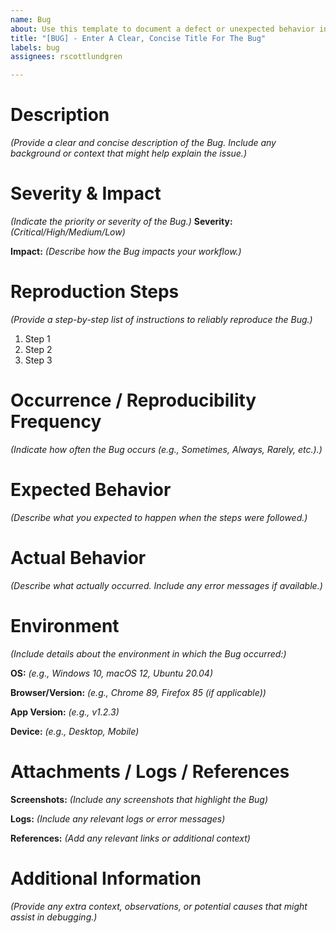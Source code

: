 ```yaml
---
name: Bug
about: Use this template to document a defect or unexpected behavior in the system.
title: "[BUG] - Enter A Clear, Concise Title For The Bug"
labels: bug
assignees: rscottlundgren

---
```


# Description
_(Provide a clear and concise description of the Bug. Include any background or context that might help explain the issue.)_

# Severity & Impact
_(Indicate the priority or severity of the Bug.)_
**Severity:** _(Critical/High/Medium/Low)_

**Impact:** _(Describe how the Bug impacts your workflow.)_

# Reproduction Steps
_(Provide a step-by-step list of instructions to reliably reproduce the Bug.)_

1. Step 1
2. Step 2
3. Step 3

# Occurrence / Reproducibility Frequency
_(Indicate how often the Bug occurs (e.g., Sometimes, Always, Rarely, etc.).)_

# Expected Behavior
_(Describe what you expected to happen when the steps were followed.)_

# Actual Behavior
_(Describe what actually occurred. Include any error messages if available.)_

# Environment
_(Include details about the environment in which the Bug occurred:)_

**OS:** _(e.g., Windows 10, macOS 12, Ubuntu 20.04)_

**Browser/Version:** _(e.g., Chrome 89, Firefox 85 (if applicable))_

**App Version:** _(e.g., v1.2.3)_

**Device:** _(e.g., Desktop, Mobile)_

# Attachments / Logs / References
**Screenshots:** _(Include any screenshots that highlight the Bug)_

**Logs:** _(Include any relevant logs or error messages)_

**References:** _(Add any relevant links or additional context)_

# Additional Information
_(Provide any extra context, observations, or potential causes that might assist in debugging.)_

